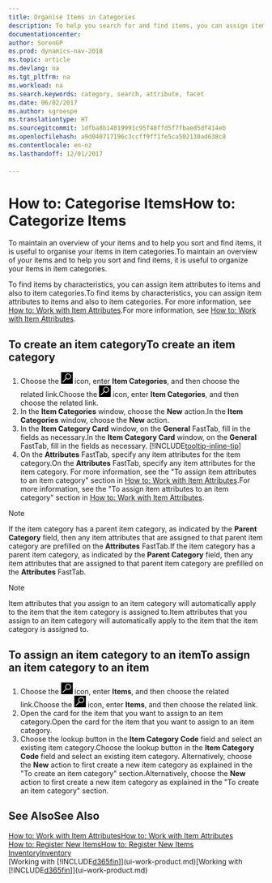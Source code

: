 ```yaml
---
title: Organise Items in Categories
description: To help you search for and find items, you can assign item attributes and organise items in categories.
documentationcenter: 
author: SorenGP
ms.prod: dynamics-nav-2018
ms.topic: article
ms.devlang: na
ms.tgt_pltfrm: na
ms.workload: na
ms.search.keywords: category, search, attribute, facet
ms.date: 06/02/2017
ms.author: sgroespe
ms.translationtype: HT
ms.sourcegitcommit: 1dfba8b14019991c95f40ffd5f7fbaed5df414eb
ms.openlocfilehash: a9d040717196c3ccff9ff1fe5ca502130ad638c8
ms.contentlocale: en-nz
ms.lasthandoff: 12/01/2017

---
```

# <a name="how-to-categorize-items"></a><span data-ttu-id="3bece-103">How to: Categorise Items</span><span class="sxs-lookup"><span data-stu-id="3bece-103">How to: Categorize Items</span></span>
<span data-ttu-id="3bece-104">To maintain an overview of your items and to help you sort and find items, it is useful to organise your items in item categories.</span><span class="sxs-lookup"><span data-stu-id="3bece-104">To maintain an overview of your items and to help you sort and find items, it is useful to organize your items in item categories.</span></span>

<span data-ttu-id="3bece-105">To find items by characteristics, you can assign item attributes to items and also to item categories.</span><span class="sxs-lookup"><span data-stu-id="3bece-105">To find items by characteristics, you can assign item attributes to items and also to item categories.</span></span> <span data-ttu-id="3bece-106">For more information, see [How to: Work with Item Attributes](inventory-how-work-item-attributes.md).</span><span class="sxs-lookup"><span data-stu-id="3bece-106">For more information, see [How to: Work with Item Attributes](inventory-how-work-item-attributes.md).</span></span>

## <a name="to-create-an-item-category"></a><span data-ttu-id="3bece-107">To create an item category</span><span class="sxs-lookup"><span data-stu-id="3bece-107">To create an item category</span></span>
1. <span data-ttu-id="3bece-108">Choose the ![Search for Page or Report](media/ui-search/search_small.png "Search for Page or Report icon") icon, enter **Item Categories**, and then choose the related link.</span><span class="sxs-lookup"><span data-stu-id="3bece-108">Choose the ![Search for Page or Report](media/ui-search/search_small.png "Search for Page or Report icon") icon, enter **Item Categories**, and then choose the related link.</span></span>
2. <span data-ttu-id="3bece-109">In the **Item Categories** window, choose the **New** action.</span><span class="sxs-lookup"><span data-stu-id="3bece-109">In the **Item Categories** window, choose the **New** action.</span></span>
3. <span data-ttu-id="3bece-110">In the **Item Category Card** window, on the **General** FastTab, fill in the fields as necessary.</span><span class="sxs-lookup"><span data-stu-id="3bece-110">In the **Item Category Card** window, on the **General** FastTab, fill in the fields as necessary.</span></span> [!INCLUDE[tooltip-inline-tip](includes/tooltip-inline-tip_md.md)]
4. <span data-ttu-id="3bece-111">On the **Attributes** FastTab, specify any item attributes for the item category.</span><span class="sxs-lookup"><span data-stu-id="3bece-111">On the **Attributes** FastTab, specify any item attributes for the item category.</span></span> <span data-ttu-id="3bece-112">For more information, see the "To assign item attributes to an item category" section in [How to: Work with Item Attributes](inventory-how-work-item-attributes.md).</span><span class="sxs-lookup"><span data-stu-id="3bece-112">For more information, see the "To assign item attributes to an item category" section in [How to: Work with Item Attributes](inventory-how-work-item-attributes.md).</span></span>

> [!NOTE]  
>   <span data-ttu-id="3bece-113">If the item category has a parent item category, as indicated by the **Parent Category** field, then any item attributes that are assigned to that parent item category are prefilled on the **Attributes** FastTab.</span><span class="sxs-lookup"><span data-stu-id="3bece-113">If the item category has a parent item category, as indicated by the **Parent Category** field, then any item attributes that are assigned to that parent item category are prefilled on the **Attributes** FastTab.</span></span>

> [!NOTE]  
>   <span data-ttu-id="3bece-114">Item attributes that you assign to an item category will automatically apply to the item that the item category is assigned to.</span><span class="sxs-lookup"><span data-stu-id="3bece-114">Item attributes that you assign to an item category will automatically apply to the item that the item category is assigned to.</span></span>

## <a name="to-assign-an-item-category-to-an-item"></a><span data-ttu-id="3bece-115">To assign an item category to an item</span><span class="sxs-lookup"><span data-stu-id="3bece-115">To assign an item category to an item</span></span>
1. <span data-ttu-id="3bece-116">Choose the ![Search for Page or Report](media/ui-search/search_small.png "Search for Page or Report icon") icon, enter **Items**, and then choose the related link.</span><span class="sxs-lookup"><span data-stu-id="3bece-116">Choose the ![Search for Page or Report](media/ui-search/search_small.png "Search for Page or Report icon") icon, enter **Items**, and then choose the related link.</span></span>
2. <span data-ttu-id="3bece-117">Open the card for the item that you want to assign to an item category.</span><span class="sxs-lookup"><span data-stu-id="3bece-117">Open the card for the item that you want to assign to an item category.</span></span>
3. <span data-ttu-id="3bece-118">Choose the lookup button in the **Item Category Code** field and select an existing item category.</span><span class="sxs-lookup"><span data-stu-id="3bece-118">Choose the lookup button in the **Item Category Code** field and select an existing item category.</span></span> <span data-ttu-id="3bece-119">Alternatively, choose the **New** action to first create a new item category as explained in the "To create an item category" section.</span><span class="sxs-lookup"><span data-stu-id="3bece-119">Alternatively, choose the **New** action to first create a new item category as explained in the "To create an item category" section.</span></span>

## <a name="see-also"></a><span data-ttu-id="3bece-120">See Also</span><span class="sxs-lookup"><span data-stu-id="3bece-120">See Also</span></span>
[<span data-ttu-id="3bece-121">How to: Work with Item Attributes</span><span class="sxs-lookup"><span data-stu-id="3bece-121">How to: Work with Item Attributes</span></span>](inventory-how-work-item-attributes.md)  
[<span data-ttu-id="3bece-122">How to: Register New Items</span><span class="sxs-lookup"><span data-stu-id="3bece-122">How to: Register New Items</span></span>](inventory-how-register-new-items.md)  
[<span data-ttu-id="3bece-123">Inventory</span><span class="sxs-lookup"><span data-stu-id="3bece-123">Inventory</span></span>](inventory-manage-inventory.md)  
<span data-ttu-id="3bece-124">[Working with [!INCLUDE[d365fin](includes/d365fin_md.md)]](ui-work-product.md)</span><span class="sxs-lookup"><span data-stu-id="3bece-124">[Working with [!INCLUDE[d365fin](includes/d365fin_md.md)]](ui-work-product.md)</span></span>

